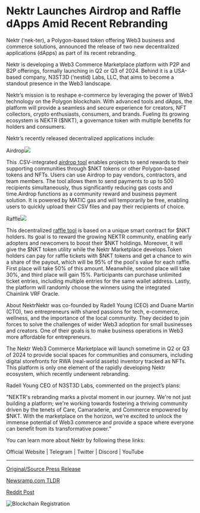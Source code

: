 # Nektr Launches Airdrop and Raffle dApps Amid Recent Rebranding

Nektr (‘nek-ter), a Polygon-based token offering Web3 business and commerce solutions, announced the release of two new decentralized applications (dApps) as part of its recent rebranding.

Nektr is developing a Web3 Commerce Marketplace platform with P2P and B2P offerings, formally launching in Q2 or Q3 of 2024. Behind it is a USA-based company, N3ST3D (‘nestid) Labs, LLC, that aims to become a standout presence in the Web3 landscape.

Nektr’s mission is to reshape e-commerce by leveraging the power of Web3 technology on the Polygon blockchain. With advanced tools and dApps, the platform will provide a seamless and secure experience for creators, NFT collectors, crypto enthusiasts, consumers, and brands. Fueling its growing ecosystem is NEKTR ($NKT), a governance token with multiple benefits for holders and consumers.

Nektr’s recently released decentralized applications include:

Airdrop![](https://api.blockchainwire.io/uploads/BlockAdventureSRL/editor_image/cbe18f25-7992-4b18-b895-c678da61f9c1.jpeg)

This .CSV-integrated [airdrop tool](https://nektr.co/airdrop) enables projects to send rewards to their supporting communities through $NKT tokens or other Polygon-based tokens and NFTs. Users can use Airdrop to pay vendors, contractors, and team members. The tool allows them to send payments to up to 500 recipients simultaneously, thus significantly reducing gas costs and time.Airdrop functions as a community reward and business payment solution. It is powered by MATIC gas and will temporarily be free, enabling users to quickly upload their CSV files and pay their recipients of choice.

Raffle![](https://api.blockchainwire.io/uploads/BlockAdventureSRL/editor_image/7e6a2554-e1f1-47c9-b58c-d6a7b4417749.jpeg)

This decentralized [raffle tool](https://nektr.co/raffle) is based on a unique smart contract for $NKT holders. Its goal is to reward the growing NEKTR community, enabling early adopters and newcomers to boost their $NKT holdings. Moreover, it will give the $NKT token utility while the Nektr Marketplace develops.Token holders can pay for raffle tickets with $NKT tokens and get a chance to win a share of the payout, which will be 95% of the pool's value for each raffle. First place will take 50% of this amount. Meanwhile, second place will take 30%, and third place will gain 15%. Participants can purchase unlimited ticket entries, including multiple entries for the same wallet address. Lastly, the platform will randomly choose the winners using the integrated Chainlink VRF Oracle.

About NektrNektr was co-founded by Radell Young (CEO) and Duane Martin (CTO), two entrepreneurs with shared passions for tech, e-commerce, wellness, and the importance of the local community. They decided to join forces to solve the challenges of wider Web3 adoption for small businesses and creators. One of their goals is to make business operations in Web3 more affordable for entrepreneurs.

The Nektr Web3 Commerce Marketplace will launch sometime in Q2 or Q3 of 2024 to provide social spaces for communities and consumers, including digital storefronts for RWA (real-world assets) inventory tracked as NFTs. This platform is only one element of the rapidly developing Nektr ecosystem, which recently underwent rebranding.

Radell Young CEO of N3ST3D Labs, commented on the project’s plans:

"NEKTR's rebranding marks a pivotal moment in our journey. We're not just building a platform; we're working towards fostering a thriving community driven by the tenets of Care, Camaraderie, and Commerce empowered by $NKT. With the marketplace on the horizon, we're excited to unlock the immense potential of Web3 commerce and provide a space where everyone can benefit from its transformative power.”

You can learn more about Nektr by following these links:

Official Website | Telegram | Twitter | Discord | YouTube 

---

[Original/Source Press Release](https://blockchainwire.io/press-release/nektr-launches-airdrop-and-raffle-dapps-amid-recent-rebranding)
                    

[Newsramp.com TLDR](None) 



[Reddit Post](https://www.reddit.com/r/GamingNewsRamp/comments/1b6rnd3/nektr_announces_new_web3_dapps_and_rebranding/) 



![Blockchain Registration](https://cdn.newsramp.app/blockchainwire/qrcode/243/4/jazz1C2m.webp)